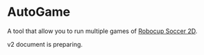 # AutoGame

A tool that allow you to run multiple games of [Robocup Soccer 2D](https://rcsoccersim.github.io/).

v2 document is preparing.